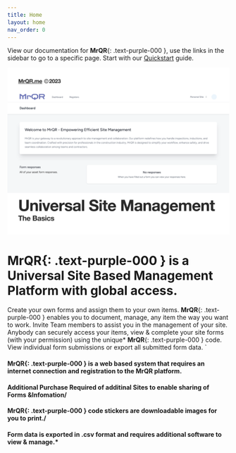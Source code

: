 ```yaml
---
title: Home
layout: home
nav_order: 0
---
```


View our documentation for 
**MrQR**{: .text-purple-000 }, use the links in the sidebar to go to a specific page. Start with our [Quickstart](https://docs.mrqr.me/quickstart/) guide.

![The Basics](/assets/images/MrQR%20-%20The%20Basics_Page_01.png "the basics")

# **MrQR**{: .text-purple-000 } is a Universal Site Based Management Platform with global access.
Create your own forms and assign them to your own items.
**MrQR**{: .text-purple-000 } enables you to document, manage, any item the way you want to work.
Invite Team members to assist you in the management of your site.
Anybody can securely access your items, view & complete your site forms (with your permission) using the unique* 
**MrQR**{: .text-purple-000 } code.
View individual form submissions or export all submitted form data.
`
#### **MrQR**{: .text-purple-000 } is a web based system that requires an internet connection and registration to the MrQR platform.
#### Additional Purchase Required of additinal Sites to enable sharing of Forms &Infomation/
#### **MrQR**{: .text-purple-000 } code stickers are downloadable images for you to print./
#### Form data is exported in .csv format and requires additional software to view & manage.*
